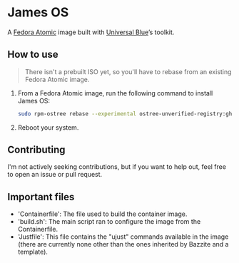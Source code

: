 # James OS

A [Fedora Atomic](https://fedoraproject.org/atomic-desktops) image built with [Universal Blue](https://universal-blue.org/)’s toolkit.

## How to use

> There isn't a prebuilt ISO yet, so you'll have to rebase from an existing Fedora Atomic image.

1. From a Fedora Atomic image, run the following command to install James OS:

    ```bash
    sudo rpm-ostree rebase --experimental ostree-unverified-registry:ghcr.io/jheinem1/james-os:v0.0.5
    ```
2. Reboot your system.

## Contributing
I'm not actively seeking contributions, but if you want to help out, feel free to open an issue or pull request.

## Important files
- 'Containerfile': The file used to build the container image.
- 'build.sh': The main script ran to configure the image from the Containerfile.
- 'Justfile': This file contains the "ujust" commands available in the image (there are currently none other than the ones inherited by Bazzite and a template).
